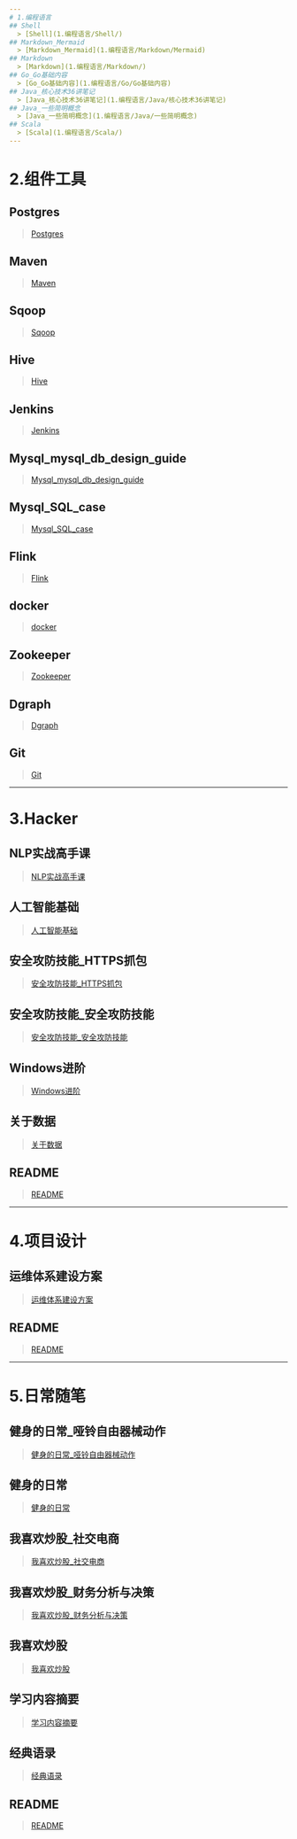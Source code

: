```yaml
---
# 1.编程语言 
## Shell
  > [Shell](1.编程语言/Shell/)
## Markdown_Mermaid
  > [Markdown_Mermaid](1.编程语言/Markdown/Mermaid)
## Markdown
  > [Markdown](1.编程语言/Markdown/)
## Go_Go基础内容
  > [Go_Go基础内容](1.编程语言/Go/Go基础内容)
## Java_核心技术36讲笔记
  > [Java_核心技术36讲笔记](1.编程语言/Java/核心技术36讲笔记)
## Java_一些简明概念
  > [Java_一些简明概念](1.编程语言/Java/一些简明概念)
## Scala
  > [Scala](1.编程语言/Scala/)
---
```

# 2.组件工具 
## Postgres
  > [Postgres](2.组件工具/Postgres/)
## Maven
  > [Maven](2.组件工具/Maven/)
## Sqoop
  > [Sqoop](2.组件工具/Sqoop/)
## Hive
  > [Hive](2.组件工具/Hive/)
## Jenkins
  > [Jenkins](2.组件工具/Jenkins/)
## Mysql_mysql_db_design_guide
  > [Mysql_mysql_db_design_guide](2.组件工具/Mysql/mysql_db_design_guide)
## Mysql_SQL_case
  > [Mysql_SQL_case](2.组件工具/Mysql/SQL_case)
## Flink
  > [Flink](2.组件工具/Flink/)
## docker
  > [docker](2.组件工具/docker/)
## Zookeeper
  > [Zookeeper](2.组件工具/Zookeeper/)
## Dgraph
  > [Dgraph](2.组件工具/Dgraph/)
## Git
  > [Git](2.组件工具/Git/)
---
# 3.Hacker 
## NLP实战高手课
  > [NLP实战高手课](3.Hacker/NLP实战高手课/)
## 人工智能基础
  > [人工智能基础](3.Hacker/人工智能基础)
## 安全攻防技能_HTTPS抓包
  > [安全攻防技能_HTTPS抓包](3.Hacker/安全攻防技能/HTTPS抓包)
## 安全攻防技能_安全攻防技能
  > [安全攻防技能_安全攻防技能](3.Hacker/安全攻防技能/安全攻防技能)
## Windows进阶
  > [Windows进阶](3.Hacker/Windows进阶/)
## 关于数据
  > [关于数据](3.Hacker/关于数据/)
## README
  > [README](3.Hacker/README)
---
# 4.项目设计 
## 运维体系建设方案
  > [运维体系建设方案](4.项目设计/运维体系建设方案)
## README
  > [README](4.项目设计/README)
---
# 5.日常随笔 
## 健身的日常_哑铃自由器械动作
  > [健身的日常_哑铃自由器械动作](5.日常随笔/健身的日常/哑铃自由器械动作)
## 健身的日常
  > [健身的日常](5.日常随笔/健身的日常/)
## 我喜欢炒股_社交电商
  > [我喜欢炒股_社交电商](5.日常随笔/我喜欢炒股/社交电商)
## 我喜欢炒股_财务分析与决策
  > [我喜欢炒股_财务分析与决策](5.日常随笔/我喜欢炒股/财务分析与决策)
## 我喜欢炒股
  > [我喜欢炒股](5.日常随笔/我喜欢炒股/)
## 学习内容摘要
  > [学习内容摘要](5.日常随笔/学习内容摘要/)
## 经典语录
  > [经典语录](5.日常随笔/经典语录)
## README
  > [README](5.日常随笔/README)
